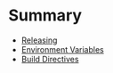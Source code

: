 # Summary

- [Releasing](./releasing.md)
- [Environment Variables](./environment-variables.md)
- [Build Directives](./build-directives.md)

